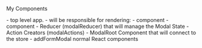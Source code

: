 My Components

<App/>
    - top level app. 
    - will be responsible for rendering: 
        - <NavBar /> component
        - <MatterContainer /> component


<NavBar/>


<MatterContainer />


<Modal />
    - Reducer (modalReducer) that will manage the Modal State
    - Action Creators (modalActions)
    - ModalRoot Component that will connect to the store
    - addFormModal normal React components 